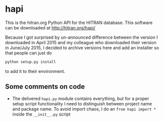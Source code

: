 # hapi

This is the hitran.org Python API for the HITRAN database.
This software can be downloaded at http://hitran.org/hapi/

Because I got surprised by un-announced difference between the version I downloaded in April 2015 and my colleague who downloaded their version in June/July 2015, I decided to archive versions here and add an installer so that people can just do

```python
python setup.py install
```
to add it to their environment.

## Some comments on code

* The delivered `hapi.py` module contains everything, but for a proper setup script functionality I need to distinguish between project name and package name. To avoid import chaos, I do an `from hapi import *` inside the `__init__.py` script

